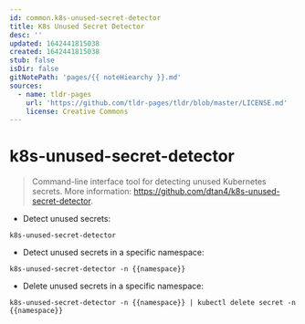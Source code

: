 ```yaml
---
id: common.k8s-unused-secret-detector
title: K8s Unused Secret Detector
desc: ''
updated: 1642441815038
created: 1642441815038
stub: false
isDir: false
gitNotePath: 'pages/{{ noteHiearchy }}.md'
sources:
  - name: tldr-pages
    url: 'https://github.com/tldr-pages/tldr/blob/master/LICENSE.md'
    license: Creative Commons
---
```

# k8s-unused-secret-detector

> Command-line interface tool for detecting unused Kubernetes secrets.
> More information: <https://github.com/dtan4/k8s-unused-secret-detector>.

- Detect unused secrets:

`k8s-unused-secret-detector`

- Detect unused secrets in a specific namespace:

`k8s-unused-secret-detector -n {{namespace}}`

- Delete unused secrets in a specific namespace:

`k8s-unused-secret-detector -n {{namespace}} | kubectl delete secret -n {{namespace}}`

